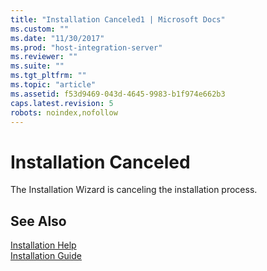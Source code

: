 ```yaml
---
title: "Installation Canceled1 | Microsoft Docs"
ms.custom: ""
ms.date: "11/30/2017"
ms.prod: "host-integration-server"
ms.reviewer: ""
ms.suite: ""
ms.tgt_pltfrm: ""
ms.topic: "article"
ms.assetid: f53d9469-043d-4645-9983-b1f974e662b3
caps.latest.revision: 5
robots: noindex,nofollow
---
```

# Installation Canceled
The Installation Wizard is canceling the installation process.  
  
## See Also  
 [Installation Help](../install-and-config-guides/installation-help2.md)   
 [Installation Guide](../install-and-config-guides/installation-guide1.md)